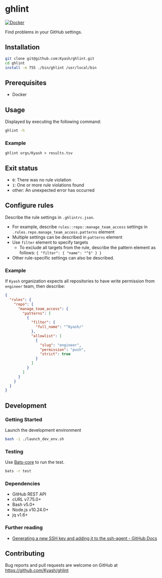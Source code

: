 # ghlint

[![Docker](https://github.com/Kyash/ghlint/actions/workflows/docker-publish.yml/badge.svg)](https://github.com/Kyash/ghlint/actions/workflows/docker-publish.yml)

Find problems in your GitHub settings.

## Installation

```sh
git clone git@github.com:Kyash/ghlint.git
cd ghlint
install -m 755 ./bin/ghlint /usr/local/bin
```

## Prerequisites

- Docker

## Usage

Displayed by executing the following command:

```sh
ghlint -h
```

### Example

```
ghlint orgs/Kyash > results.tsv
```

## Exit status

- `0`: There was no rule violation
- `1`: One or more rule violations found
- other: An unexpected error has occurred

## Configure rules

Describe the rule settings in `.ghlintrc.json`.

- For example, describe `rules::repo::manage_team_access` settings in `.rules.repo.manage_team_access.patterns` element
- Multiple settings can be described in `patterns` element
- Use `filter` element to specify targets
  - To exclude all targets from the rule, describe the pattern element as follows: `{ "filter": { "name": "^$" } }`
- Other rule-specific settings can also be described.

### Example

If `Kyash` organization expects all repositories to have write permission from `engineer` team, then describe:

```json
{
  "rules": {
    "repo": {
      "manage_team_access": {
        "patterns": [
          {
            "filter": {
              "full_name": "^Kyash/"
            },
            "allowlist": [
              {
                "slug": "engineer",
                "permission": "push",
                "strict": true
              }
            ]
          }
        ]
      }
    }
  }
}
```

## Development

### Getting Started

Launch the development environment

```sh
bash -i ./launch_dev_env.sh
```

### Testing

Use [Bats-core](https://github.com/bats-core/bats-core) to run the test.

```sh
bats -r test
```

### Dependencies

- GitHub REST API
- cURL v7.75.0+
- Bash v5.0+
- Node.js v10.24.0+
- jq v1.6+

### Further reading

- [Generating a new SSH key and adding it to the ssh-agent - GitHub Docs](https://docs.github.com/en/github/authenticating-to-github/generating-a-new-ssh-key-and-adding-it-to-the-ssh-agent#adding-your-ssh-key-to-the-ssh-agent)

## Contributing

Bug reports and pull requests are welcome on GitHub at https://github.com/Kyash/ghlint

